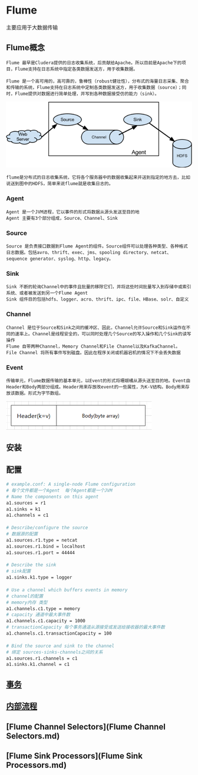 # Flume
主要应用于大数据传输
## Flume概念
```text
Flume 最早是Cludera提供的日志收集系统，后贡献给Apache。所以目前是Apache下的项目，Flume支持在日志系统中指定各类数据发送方，用于收集数据。

Flume 是一个高可用的，高可靠的，鲁棒性（robust健壮性），分布式的海量日志采集、聚合和传输的系统，Flume支持在日志系统中定制各类数据发送方，用于收集数据（source）；同时，Flume提供对数据进行简单处理，并写到各种数据接受仿的能力（sink）。
```
![img.png](src/main/resources/img/img.png)
```text
flume是分布式的日志收集系统，它将各个服务器中的数据收集起来并送到指定的地方去，比如说送到图中的HDFS，简单来说flume就是收集日志的。
```
### Agent
```text
Agent 是一个JVM进程，它以事件的形式将数据从源头发送至目的地
Agent 主要有3个部分组成，Source、Channel、Sink
```
### Source
```text
Source 是负责接口数据到Flume Agent的组件。Source组件可以处理各种类型、各种格式日志数据。包括avro、thrift、exec、jms、spooling directory、netcat、sequence generator、syslog、http、legacy。
```
### Sink
```text
Sink 不断的轮询Channel中的事件且批量的移除它们，并将这些时间批量写入到存储中或索引系统、或者被发送到另一个Flume Agent
Sink 组件目的包括hdfs、logger、acro、thrift、ipc、file、HBase、solr、自定义
```
### Channel
````text
Channel 是位于Source和Sink之间的缓冲区、因此，Channel允许Source和Sink运作在不同的速率上。Channel是线程安全的，可以同时处理几个Source的写入操作和几个Sink的读写操作
Flume 自带两种Channel，Memory Channel和File Channel以及KafkaChannel。
File Channel 将所有事件写到磁盘。因此在程序关闭或机器宕机的情况下不会丢失数据
````
### Event
```text
传输单元，Flume数据传输的基本单元，以Event的形式将珊瑚橘从源头送至目的地。Event由Header和Body两部分组成。Header用来存放改event的一些属性，为K-V结构。Body用来存放该数据。形式为字节数组。
```
![event.png](src/main/resources/img/event.png)
## 安装
## 配置
```bash
# example.conf: A single-node Flume configuration
# 每个文件都是一个Agent  每个Agent都是一个JVM
# Name the components on this agent
a1.sources = r1
a1.sinks = k1
a1.channels = c1

# Describe/configure the source
# 数据源的配置
a1.sources.r1.type = netcat
a1.sources.r1.bind = localhost
a1.sources.r1.port = 44444

# Describe the sink
# sink配置
a1.sinks.k1.type = logger

# Use a channel which buffers events in memory
# channel的配置
# memory内存 类型
a1.channels.c1.type = memory
# capacity 通道中最大事件数
a1.channels.c1.capacity = 1000
# transactionCapacity 每个事务通道从源接受或发送给接收器的最大事件数
a1.channels.c1.transactionCapacity = 100

# Bind the source and sink to the channel
# 绑定 sources-sinks-channels之间的关系
a1.sources.r1.channels = c1
a1.sinks.k1.channel = c1
```
## [事务](事务.md)
## [内部流程](内部流程.md)
## [Flume Channel Selectors](Flume Channel Selectors.md)
## [Flume Sink Processors](Flume Sink Processors.md)

